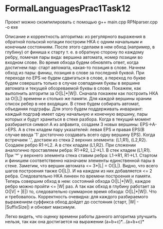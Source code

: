 # FormalLanguagesPrac1Task12
Проект можно скомпилировать с помощью g++ main.cpp RPNparser.cpp -o exe

Описание и корректность алгоритма: из регулярного выражения в обратной польской нотации построим НКА с одним начальным и конечным состояниям. После этого сделаем в нем обход (например, в глубину) от финиша к старту т. е. в обратную сторону по каждому ребру, помечая пары вида: вершина автомата, номер позиции во входном слове. Во время обхода будем обновлять ответ, когда достигнем пар: старт автомата, какая-то позиция в слове. Начнем обход из пары: финиш, позиция в слове за последней буквой. При переходе по EPS не будем сдвигаться в слове, а переход по букве будем совершать только в случае совпадения буквы в вершине автомата и текущей обозреваемой буквы в слове. Покажем, как выполнить алгоритм за O(|L|\*|W|). Сначала покажем как построить НКА за O(|L|) времени и столько же памяти. Для каждой вершины храним список ребер в нее входящих. В стеке будем собирать автомат, объединяя подграфы. Для этого будем поддерживать инвариант: каждый подграф имеет одну начальную и конечную вершину, пары которых и будут храниться в стеке разбора. Когда в текущий момент разбирается символ A из алфавита, создаем 3 новых вершины: EPS->A->EPS. А в стек кладем пару указателей: левая EPS и правая EPS(В случае ввода '1' достаточно создавать всего одну вершину EPS). Когда встречаем '.', достаем из стека 2 верхних элемента: (L1,R1), (L2,R2). Создаем ребро R1->L2. А в стек кладем (L1,R2). При сложении аналогично проставляем ребра: R1->R2, L2->L1. В стек кладем (L1,R1). При '\*' у верхнего элемента стека ставим ребра: L1->R1, R1->L1. Стартом и финишем соответственно назначаем элементы единственной пары в стеке. Заметим, что вершин автомата <= 3\*|L| = O(|L|). Видно, что всего шагов построения также O(|L|). И на каждом из них добавляется <= 2 ребра. Следовательно НКА линеен по времени построения и памяти. Теперь совершим обход в нем: состояний обхода O(|L|\*|W|), каждое ребро можно пройти <= |W| раз. А так как обход в глубину работает за O(|V| + |E|) то, следовательно суммарное время обхода: O(|L|\*|W|). Что и требовалось. Корректность очевидна: для каждого разбираемого выражением суффикса обход дойдет до состояния (старт, |W| - |SuffixSize|) и обновит максимум.

Легко видеть, что оценку времени работы данного алгоритма улучшить нельзя, так как она достигается на выражении (a+b+c)\*...(a+b+c)\*
